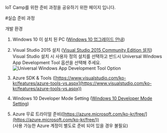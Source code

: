 ﻿IoT Camp를 위한 준비 과정을 공유하기 위한 페이지 입니다. 

#실습 준비 과정

개발 환경 

1. Windows 10 이 설치 된 PC ([Windows 10 업그레이드 안내](https://www.microsoft.com/ko-kr/windows/windows-10-upgrade))

2. Visual Studio 2015 설치 ([Visual Studio 2015 Community Edition 설치](https://www.visualstudio.com/ko-kr/products/visual-studio-community-vs.aspx))<br>
   Visual Studio 설치 시 사용자 정의 설치를 선택하고 반드시 Universal Windows App Development Tool 옵션을 선택해 주세요.<br>
   ![Universal Windows App Development Tool Option](https://github.com/KoreaEva/IoT/blob/master/images/Setup_Universal_Windows_App_Development_Tool.JPG)
   <br>
     

3. Azure SDK & Tools ([https://www.visualstudio.com/ko-kr/features/azure-tools-vs.aspx](https://www.visualstudio.com/ko-kr/features/azure-tools-vs.aspx))

4. Windows 10 Developer Mode Setting ([Windows 10 Developer Mode Setting](https://msdn.microsoft.com/windows/uwp/get-started/enable-your-device-for-development))

5. Azure 무료 트라이얼 준비([https://azure.microsoft.com/ko-kr/free/](https://azure.microsoft.com/ko-kr/free/))<br>
(사용 가능한 Azure 계정이 별도로 준비 되어 있을 경우 불필요)

